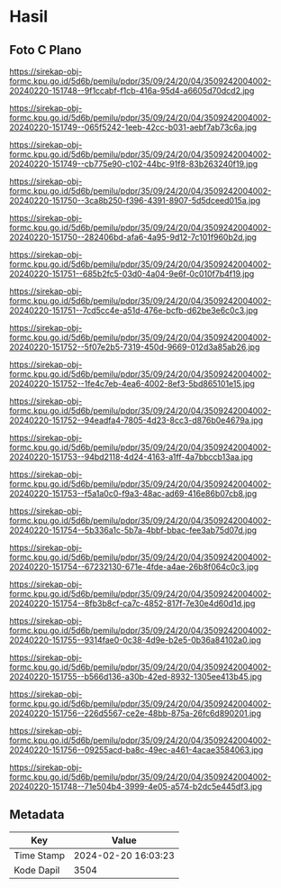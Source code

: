 # Hasil

## Foto C Plano

https://sirekap-obj-formc.kpu.go.id/5d6b/pemilu/pdpr/35/09/24/20/04/3509242004002-20240220-151748--9f1ccabf-f1cb-416a-95d4-a6605d70dcd2.jpg

https://sirekap-obj-formc.kpu.go.id/5d6b/pemilu/pdpr/35/09/24/20/04/3509242004002-20240220-151749--065f5242-1eeb-42cc-b031-aebf7ab73c6a.jpg

https://sirekap-obj-formc.kpu.go.id/5d6b/pemilu/pdpr/35/09/24/20/04/3509242004002-20240220-151749--cb775e90-c102-44bc-91f8-83b263240f19.jpg

https://sirekap-obj-formc.kpu.go.id/5d6b/pemilu/pdpr/35/09/24/20/04/3509242004002-20240220-151750--3ca8b250-f396-4391-8907-5d5dceed015a.jpg

https://sirekap-obj-formc.kpu.go.id/5d6b/pemilu/pdpr/35/09/24/20/04/3509242004002-20240220-151750--282406bd-afa6-4a95-9d12-7c101f960b2d.jpg

https://sirekap-obj-formc.kpu.go.id/5d6b/pemilu/pdpr/35/09/24/20/04/3509242004002-20240220-151751--685b2fc5-03d0-4a04-9e6f-0c010f7b4f19.jpg

https://sirekap-obj-formc.kpu.go.id/5d6b/pemilu/pdpr/35/09/24/20/04/3509242004002-20240220-151751--7cd5cc4e-a51d-476e-bcfb-d62be3e6c0c3.jpg

https://sirekap-obj-formc.kpu.go.id/5d6b/pemilu/pdpr/35/09/24/20/04/3509242004002-20240220-151752--5f07e2b5-7319-450d-9669-012d3a85ab26.jpg

https://sirekap-obj-formc.kpu.go.id/5d6b/pemilu/pdpr/35/09/24/20/04/3509242004002-20240220-151752--1fe4c7eb-4ea6-4002-8ef3-5bd865101e15.jpg

https://sirekap-obj-formc.kpu.go.id/5d6b/pemilu/pdpr/35/09/24/20/04/3509242004002-20240220-151752--94eadfa4-7805-4d23-8cc3-d876b0e4679a.jpg

https://sirekap-obj-formc.kpu.go.id/5d6b/pemilu/pdpr/35/09/24/20/04/3509242004002-20240220-151753--94bd2118-4d24-4163-a1ff-4a7bbccb13aa.jpg

https://sirekap-obj-formc.kpu.go.id/5d6b/pemilu/pdpr/35/09/24/20/04/3509242004002-20240220-151753--f5a1a0c0-f9a3-48ac-ad69-416e86b07cb8.jpg

https://sirekap-obj-formc.kpu.go.id/5d6b/pemilu/pdpr/35/09/24/20/04/3509242004002-20240220-151754--5b336a1c-5b7a-4bbf-bbac-fee3ab75d07d.jpg

https://sirekap-obj-formc.kpu.go.id/5d6b/pemilu/pdpr/35/09/24/20/04/3509242004002-20240220-151754--67232130-671e-4fde-a4ae-26b8f064c0c3.jpg

https://sirekap-obj-formc.kpu.go.id/5d6b/pemilu/pdpr/35/09/24/20/04/3509242004002-20240220-151754--8fb3b8cf-ca7c-4852-817f-7e30e4d60d1d.jpg

https://sirekap-obj-formc.kpu.go.id/5d6b/pemilu/pdpr/35/09/24/20/04/3509242004002-20240220-151755--9314fae0-0c38-4d9e-b2e5-0b36a84102a0.jpg

https://sirekap-obj-formc.kpu.go.id/5d6b/pemilu/pdpr/35/09/24/20/04/3509242004002-20240220-151755--b566d136-a30b-42ed-8932-1305ee413b45.jpg

https://sirekap-obj-formc.kpu.go.id/5d6b/pemilu/pdpr/35/09/24/20/04/3509242004002-20240220-151756--226d5567-ce2e-48bb-875a-26fc6d890201.jpg

https://sirekap-obj-formc.kpu.go.id/5d6b/pemilu/pdpr/35/09/24/20/04/3509242004002-20240220-151756--09255acd-ba8c-49ec-a461-4acae3584063.jpg

https://sirekap-obj-formc.kpu.go.id/5d6b/pemilu/pdpr/35/09/24/20/04/3509242004002-20240220-151748--71e504b4-3999-4e05-a574-b2dc5e445df3.jpg


## Metadata

| Key        | Value               |
| ---------- | ------------------- |
| Time Stamp | 2024-02-20 16:03:23 |
| Kode Dapil | 3504                |



